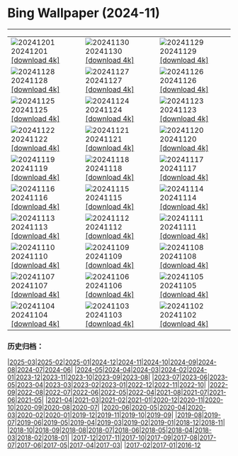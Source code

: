 # Bing Wallpaper (2024-11)
**************

<table><tr><td><img class="wallpaper" src="https://www.bing.com/th?id=OHR.IcebergsAntarctica_ES-ES3608779732_1920x1080.jpg" alt="20241201"> 20241201 <a href="https://www.bing.com/th?id=OHR.IcebergsAntarctica_ES-ES3608779732_UHD.jpg">[download 4k]</a></td><td><img class="wallpaper" src="https://www.bing.com/th?id=OHR.KilchurnAutumn_ES-ES3399855267_1920x1080.jpg" alt="20241130"> 20241130 <a href="https://www.bing.com/th?id=OHR.KilchurnAutumn_ES-ES3399855267_UHD.jpg">[download 4k]</a></td><td><img class="wallpaper" src="https://www.bing.com/th?id=OHR.MtStMichel_ES-ES3063344602_1920x1080.jpg" alt="20241129"> 20241129 <a href="https://www.bing.com/th?id=OHR.MtStMichel_ES-ES3063344602_UHD.jpg">[download 4k]</a></td></tr><tr><td><img class="wallpaper" src="https://www.bing.com/th?id=OHR.AssiniboineTS_ES-ES3697439529_1920x1080.jpg" alt="20241128"> 20241128 <a href="https://www.bing.com/th?id=OHR.AssiniboineTS_ES-ES3697439529_UHD.jpg">[download 4k]</a></td><td><img class="wallpaper" src="https://www.bing.com/th?id=OHR.SemoisRiver_ES-ES3444393596_1920x1080.jpg" alt="20241127"> 20241127 <a href="https://www.bing.com/th?id=OHR.SemoisRiver_ES-ES3444393596_UHD.jpg">[download 4k]</a></td><td><img class="wallpaper" src="https://www.bing.com/th?id=OHR.TrulliGrove_ES-ES3236734802_1920x1080.jpg" alt="20241126"> 20241126 <a href="https://www.bing.com/th?id=OHR.TrulliGrove_ES-ES3236734802_UHD.jpg">[download 4k]</a></td></tr><tr><td><img class="wallpaper" src="https://www.bing.com/th?id=OHR.AmboseliGiraffes_ES-ES5878697343_1920x1080.jpg" alt="20241125"> 20241125 <a href="https://www.bing.com/th?id=OHR.AmboseliGiraffes_ES-ES5878697343_UHD.jpg">[download 4k]</a></td><td><img class="wallpaper" src="https://www.bing.com/th?id=OHR.DavisCupFinalsMalaga_ES-ES2847450969_1920x1080.jpg" alt="20241124"> 20241124 <a href="https://www.bing.com/th?id=OHR.DavisCupFinalsMalaga_ES-ES2847450969_UHD.jpg">[download 4k]</a></td><td><img class="wallpaper" src="https://www.bing.com/th?id=OHR.FibonacciAloe_ES-ES2796098950_1920x1080.jpg" alt="20241123"> 20241123 <a href="https://www.bing.com/th?id=OHR.FibonacciAloe_ES-ES2796098950_UHD.jpg">[download 4k]</a></td></tr><tr><td><img class="wallpaper" src="https://www.bing.com/th?id=OHR.ZafraCastle_ES-ES2585214053_1920x1080.jpg" alt="20241122"> 20241122 <a href="https://www.bing.com/th?id=OHR.ZafraCastle_ES-ES2585214053_UHD.jpg">[download 4k]</a></td><td><img class="wallpaper" src="https://www.bing.com/th?id=OHR.LionCubs_ES-ES2358814300_1920x1080.jpg" alt="20241121"> 20241121 <a href="https://www.bing.com/th?id=OHR.LionCubs_ES-ES2358814300_UHD.jpg">[download 4k]</a></td><td><img class="wallpaper" src="https://www.bing.com/th?id=OHR.BeyondSaype_ES-ES2146271758_1920x1080.jpg" alt="20241120"> 20241120 <a href="https://www.bing.com/th?id=OHR.BeyondSaype_ES-ES2146271758_UHD.jpg">[download 4k]</a></td></tr><tr><td><img class="wallpaper" src="https://www.bing.com/th?id=OHR.TasmansArch_ES-ES1772649926_1920x1080.jpg" alt="20241119"> 20241119 <a href="https://www.bing.com/th?id=OHR.TasmansArch_ES-ES1772649926_UHD.jpg">[download 4k]</a></td><td><img class="wallpaper" src="https://www.bing.com/th?id=OHR.PorthcawlLighthouse_ES-ES1528982827_1920x1080.jpg" alt="20241118"> 20241118 <a href="https://www.bing.com/th?id=OHR.PorthcawlLighthouse_ES-ES1528982827_UHD.jpg">[download 4k]</a></td><td><img class="wallpaper" src="https://www.bing.com/th?id=OHR.RedStag_ES-ES1306068439_1920x1080.jpg" alt="20241117"> 20241117 <a href="https://www.bing.com/th?id=OHR.RedStag_ES-ES1306068439_UHD.jpg">[download 4k]</a></td></tr><tr><td><img class="wallpaper" src="https://www.bing.com/th?id=OHR.FlamencoDay2024_ES-ES0805815742_1920x1080.jpg" alt="20241116"> 20241116 <a href="https://www.bing.com/th?id=OHR.FlamencoDay2024_ES-ES0805815742_UHD.jpg">[download 4k]</a></td><td><img class="wallpaper" src="https://www.bing.com/th?id=OHR.YiPengLanterns_ES-ES0717973586_1920x1080.jpg" alt="20241115"> 20241115 <a href="https://www.bing.com/th?id=OHR.YiPengLanterns_ES-ES0717973586_UHD.jpg">[download 4k]</a></td><td><img class="wallpaper" src="https://www.bing.com/th?id=OHR.ManarolaItaly_ES-ES4041010969_1920x1080.jpg" alt="20241114"> 20241114 <a href="https://www.bing.com/th?id=OHR.ManarolaItaly_ES-ES4041010969_UHD.jpg">[download 4k]</a></td></tr><tr><td><img class="wallpaper" src="https://www.bing.com/th?id=OHR.KelpForest_ES-ES2956713930_1920x1080.jpg" alt="20241113"> 20241113 <a href="https://www.bing.com/th?id=OHR.KelpForest_ES-ES2956713930_UHD.jpg">[download 4k]</a></td><td><img class="wallpaper" src="https://www.bing.com/th?id=OHR.CoveArch_ES-ES3565340403_1920x1080.jpg" alt="20241112"> 20241112 <a href="https://www.bing.com/th?id=OHR.CoveArch_ES-ES3565340403_UHD.jpg">[download 4k]</a></td><td><img class="wallpaper" src="https://www.bing.com/th?id=OHR.Banff24_ES-ES2715898472_1920x1080.jpg" alt="20241111"> 20241111 <a href="https://www.bing.com/th?id=OHR.Banff24_ES-ES2715898472_UHD.jpg">[download 4k]</a></td></tr><tr><td><img class="wallpaper" src="https://www.bing.com/th?id=OHR.YucatanFlamingos_ES-ES2437405213_1920x1080.jpg" alt="20241110"> 20241110 <a href="https://www.bing.com/th?id=OHR.YucatanFlamingos_ES-ES2437405213_UHD.jpg">[download 4k]</a></td><td><img class="wallpaper" src="https://www.bing.com/th?id=OHR.FiestaDeLaAlmudena_ES-ES5634922695_1920x1080.jpg" alt="20241109"> 20241109 <a href="https://www.bing.com/th?id=OHR.FiestaDeLaAlmudena_ES-ES5634922695_UHD.jpg">[download 4k]</a></td><td><img class="wallpaper" src="https://www.bing.com/th?id=OHR.GlacialRivers_ES-ES2177236307_1920x1080.jpg" alt="20241108"> 20241108 <a href="https://www.bing.com/th?id=OHR.GlacialRivers_ES-ES2177236307_UHD.jpg">[download 4k]</a></td></tr><tr><td><img class="wallpaper" src="https://www.bing.com/th?id=OHR.CanadaWolves_ES-ES1988457082_1920x1080.jpg" alt="20241107"> 20241107 <a href="https://www.bing.com/th?id=OHR.CanadaWolves_ES-ES1988457082_UHD.jpg">[download 4k]</a></td><td><img class="wallpaper" src="https://www.bing.com/th?id=OHR.ShiShiBeach_ES-ES1047893586_1920x1080.jpg" alt="20241106"> 20241106 <a href="https://www.bing.com/th?id=OHR.ShiShiBeach_ES-ES1047893586_UHD.jpg">[download 4k]</a></td><td><img class="wallpaper" src="https://www.bing.com/th?id=OHR.SmartCityExpoBarcelona_ES-ES0874398191_1920x1080.jpg" alt="20241105"> 20241105 <a href="https://www.bing.com/th?id=OHR.SmartCityExpoBarcelona_ES-ES0874398191_UHD.jpg">[download 4k]</a></td></tr><tr><td><img class="wallpaper" src="https://www.bing.com/th?id=OHR.CumbriaAutumn_ES-ES0346174499_1920x1080.jpg" alt="20241104"> 20241104 <a href="https://www.bing.com/th?id=OHR.CumbriaAutumn_ES-ES0346174499_UHD.jpg">[download 4k]</a></td><td><img class="wallpaper" src="https://www.bing.com/th?id=OHR.YucatanBiosphere_ES-ES9709656302_1920x1080.jpg" alt="20241103"> 20241103 <a href="https://www.bing.com/th?id=OHR.YucatanBiosphere_ES-ES9709656302_UHD.jpg">[download 4k]</a></td><td><img class="wallpaper" src="https://www.bing.com/th?id=OHR.BisonYellowstone_ES-ES2207390444_1920x1080.jpg" alt="20241102"> 20241102 <a href="https://www.bing.com/th?id=OHR.BisonYellowstone_ES-ES2207390444_UHD.jpg">[download 4k]</a></td></tr></table>

### 历史归档：

|[2025-03](/../2025-03/2025-03.md)|[2025-02](/../2025-02/2025-02.md)|[2025-01](/../2025-01/2025-01.md)|[2024-12](/../2024-12/2024-12.md)|[2024-11](/2024-11.md)|[2024-10](/../2024-10/2024-10.md)|[2024-09](/../2024-09/2024-09.md)|[2024-08](/../2024-08/2024-08.md)|[2024-07](/../2024-07/2024-07.md)|[2024-06](/../2024-06/2024-06.md)|
|[2024-05](/../2024-05/2024-05.md)|[2024-04](/../2024-04/2024-04.md)|[2024-03](/../2024-03/2024-03.md)|[2024-02](/../2024-02/2024-02.md)|[2024-01](/../2024-01/2024-01.md)|[2023-12](/../2023-12/2023-12.md)|[2023-11](/../2023-11/2023-11.md)|[2023-10](/../2023-10/2023-10.md)|[2023-09](/../2023-09/2023-09.md)|[2023-08](/../2023-08/2023-08.md)|
|[2023-07](/../2023-07/2023-07.md)|[2023-06](/../2023-06/2023-06.md)|[2023-05](/../2023-05/2023-05.md)|[2023-04](/../2023-04/2023-04.md)|[2023-03](/../2023-03/2023-03.md)|[2023-02](/../2023-02/2023-02.md)|[2023-01](/../2023-01/2023-01.md)|[2022-12](/../2022-12/2022-12.md)|[2022-11](/../2022-11/2022-11.md)|[2022-10](/../2022-10/2022-10.md)|
|[2022-09](/../2022-09/2022-09.md)|[2022-08](/../2022-08/2022-08.md)|[2022-07](/../2022-07/2022-07.md)|[2022-06](/../2022-06/2022-06.md)|[2022-05](/../2022-05/2022-05.md)|[2022-04](/../2022-04/2022-04.md)|[2021-08](/../2021-08/2021-08.md)|[2021-07](/../2021-07/2021-07.md)|[2021-06](/../2021-06/2021-06.md)|[2021-05](/../2021-05/2021-05.md)|
|[2021-04](/../2021-04/2021-04.md)|[2021-03](/../2021-03/2021-03.md)|[2021-02](/../2021-02/2021-02.md)|[2021-01](/../2021-01/2021-01.md)|[2020-12](/../2020-12/2020-12.md)|[2020-11](/../2020-11/2020-11.md)|[2020-10](/../2020-10/2020-10.md)|[2020-09](/../2020-09/2020-09.md)|[2020-08](/../2020-08/2020-08.md)|[2020-07](/../2020-07/2020-07.md)|
|[2020-06](/../2020-06/2020-06.md)|[2020-05](/../2020-05/2020-05.md)|[2020-04](/../2020-04/2020-04.md)|[2020-03](/../2020-03/2020-03.md)|[2020-02](/../2020-02/2020-02.md)|[2020-01](/../2020-01/2020-01.md)|[2019-12](/../2019-12/2019-12.md)|[2019-11](/../2019-11/2019-11.md)|[2019-10](/../2019-10/2019-10.md)|[2019-09](/../2019-09/2019-09.md)|
|[2019-08](/../2019-08/2019-08.md)|[2019-07](/../2019-07/2019-07.md)|[2019-06](/../2019-06/2019-06.md)|[2019-05](/../2019-05/2019-05.md)|[2019-04](/../2019-04/2019-04.md)|[2019-03](/../2019-03/2019-03.md)|[2019-02](/../2019-02/2019-02.md)|[2019-01](/../2019-01/2019-01.md)|[2018-12](/../2018-12/2018-12.md)|[2018-11](/../2018-11/2018-11.md)|
|[2018-10](/../2018-10/2018-10.md)|[2018-09](/../2018-09/2018-09.md)|[2018-08](/../2018-08/2018-08.md)|[2018-07](/../2018-07/2018-07.md)|[2018-06](/../2018-06/2018-06.md)|[2018-05](/../2018-05/2018-05.md)|[2018-04](/../2018-04/2018-04.md)|[2018-03](/../2018-03/2018-03.md)|[2018-02](/../2018-02/2018-02.md)|[2018-01](/../2018-01/2018-01.md)|
|[2017-12](/../2017-12/2017-12.md)|[2017-11](/../2017-11/2017-11.md)|[2017-10](/../2017-10/2017-10.md)|[2017-09](/../2017-09/2017-09.md)|[2017-08](/../2017-08/2017-08.md)|[2017-07](/../2017-07/2017-07.md)|[2017-06](/../2017-06/2017-06.md)|[2017-05](/../2017-05/2017-05.md)|[2017-04](/../2017-04/2017-04.md)|[2017-03](/../2017-03/2017-03.md)|
|[2017-02](/../2017-02/2017-02.md)|[2017-01](/../2017-01/2017-01.md)|[2016-12](/../2016-12/2016-12.md)